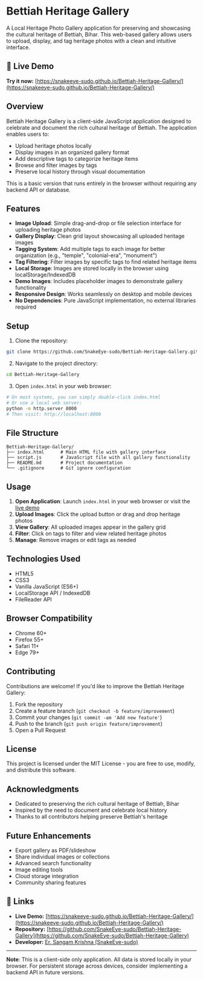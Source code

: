# Bettiah Heritage Gallery

A Local Heritage Photo Gallery application for preserving and showcasing the cultural heritage of Bettiah, Bihar. This web-based gallery allows users to upload, display, and tag heritage photos with a clean and intuitive interface.

## 🚀 Live Demo

**Try it now:** [https://snakeeye-sudo.github.io/Bettiah-Heritage-Gallery/](https://snakeeye-sudo.github.io/Bettiah-Heritage-Gallery/)

## Overview

Bettiah Heritage Gallery is a client-side JavaScript application designed to celebrate and document the rich cultural heritage of Bettiah. The application enables users to:

- Upload heritage photos locally
- Display images in an organized gallery format
- Add descriptive tags to categorize heritage items
- Browse and filter images by tags
- Preserve local history through visual documentation

This is a basic version that runs entirely in the browser without requiring any backend API or database.

## Features

- **Image Upload**: Simple drag-and-drop or file selection interface for uploading heritage photos
- **Gallery Display**: Clean grid layout showcasing all uploaded heritage images
- **Tagging System**: Add multiple tags to each image for better organization (e.g., "temple", "colonial-era", "monument")
- **Tag Filtering**: Filter images by specific tags to find related heritage items
- **Local Storage**: Images are stored locally in the browser using localStorage/IndexedDB
- **Demo Images**: Includes placeholder images to demonstrate gallery functionality
- **Responsive Design**: Works seamlessly on desktop and mobile devices
- **No Dependencies**: Pure JavaScript implementation, no external libraries required

## Setup

1. Clone the repository:
```bash
git clone https://github.com/SnakeEye-sudo/Bettiah-Heritage-Gallery.git
```

2. Navigate to the project directory:
```bash
cd Bettiah-Heritage-Gallery
```

3. Open `index.html` in your web browser:
```bash
# On most systems, you can simply double-click index.html
# Or use a local web server:
python -m http.server 8000
# Then visit: http://localhost:8000
```

## File Structure

```
Bettiah-Heritage-Gallery/
├── index.html      # Main HTML file with gallery interface
├── script.js       # JavaScript file with all gallery functionality
├── README.md       # Project documentation
└── .gitignore      # Git ignore configuration
```

## Usage

1. **Open Application**: Launch `index.html` in your web browser or visit the [live demo](https://snakeeye-sudo.github.io/Bettiah-Heritage-Gallery/)
2. **Upload Images**: Click the upload button or drag and drop heritage photos
3. **View Gallery**: All uploaded images appear in the gallery grid
4. **Filter**: Click on tags to filter and view related heritage photos
5. **Manage**: Remove images or edit tags as needed

## Technologies Used

- HTML5
- CSS3
- Vanilla JavaScript (ES6+)
- LocalStorage API / IndexedDB
- FileReader API

## Browser Compatibility

- Chrome 60+
- Firefox 55+
- Safari 11+
- Edge 79+

## Contributing

Contributions are welcome! If you'd like to improve the Bettiah Heritage Gallery:

1. Fork the repository
2. Create a feature branch (`git checkout -b feature/improvement`)
3. Commit your changes (`git commit -am 'Add new feature'`)
4. Push to the branch (`git push origin feature/improvement`)
5. Open a Pull Request

## License

This project is licensed under the MIT License - you are free to use, modify, and distribute this software.

## Acknowledgments

- Dedicated to preserving the rich cultural heritage of Bettiah, Bihar
- Inspired by the need to document and celebrate local history
- Thanks to all contributors helping preserve Bettiah's heritage

## Future Enhancements

- Export gallery as PDF/slideshow
- Share individual images or collections
- Advanced search functionality
- Image editing tools
- Cloud storage integration
- Community sharing features

## 🔗 Links

- **Live Demo:** [https://snakeeye-sudo.github.io/Bettiah-Heritage-Gallery/](https://snakeeye-sudo.github.io/Bettiah-Heritage-Gallery/)
- **Repository:** [https://github.com/SnakeEye-sudo/Bettiah-Heritage-Gallery](https://github.com/SnakeEye-sudo/Bettiah-Heritage-Gallery)
- **Developer:** [Er. Sangam Krishna (SnakeEye-sudo)](https://github.com/SnakeEye-sudo)

---

**Note**: This is a client-side only application. All data is stored locally in your browser. For persistent storage across devices, consider implementing a backend API in future versions.
